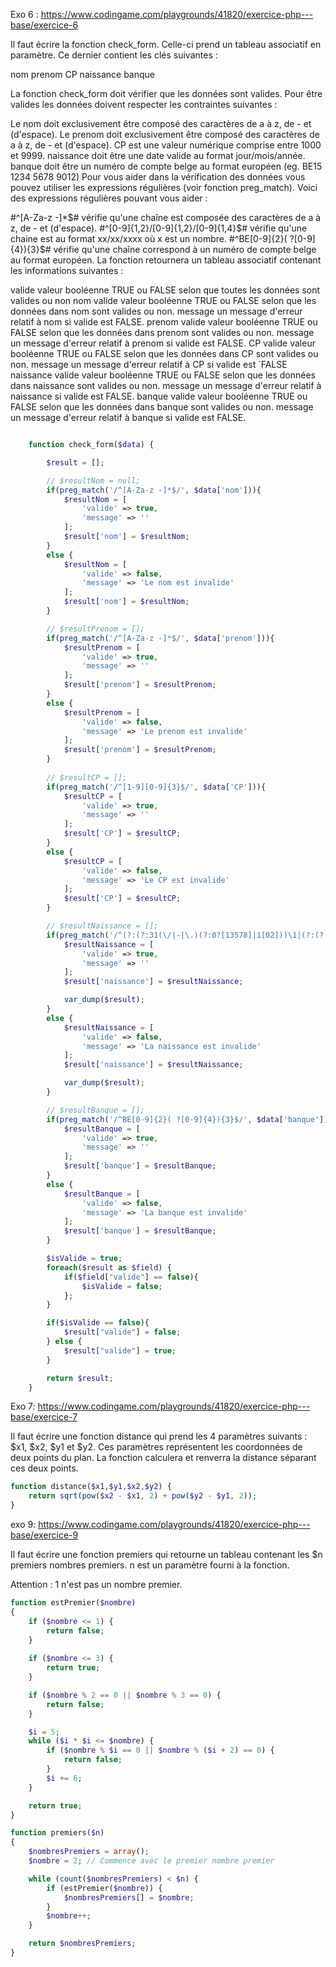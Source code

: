 
Exo 6 : https://www.codingame.com/playgrounds/41820/exercice-php---base/exercice-6

Il faut écrire la fonction check_form. Celle-ci prend un tableau associatif en paramètre. Ce dernier contient les clés suivantes :

nom
prenom
CP
naissance
banque

La fonction check_form doit vérifier que les données sont valides. Pour être valides les données doivent respecter les contraintes suivantes :

Le nom doit exclusivement être composé des caractères de a à z, de - et  (d'espace).
Le prenom doit exclusivement être composé des caractères de a à z, de - et  (d'espace).
CP est une valeur numérique comprise entre 1000 et 9999.
naissance doit être une date valide au format jour/mois/année.
banque doit être un numéro de compte belge au format européen (eg. BE15 1234 5678 9012)
Pour vous aider dans la vérification des données vous pouvez utiliser les expressions régulières (voir fonction preg_match). Voici des expressions régulières pouvant vous aider :

#^[A-Za-z -]*$# vérifie qu'une chaîne est composée des caractères de a à z, de - et  (d'espace).
#^[0-9]{1,2}/[0-9]{1,2}/[0-9]{1,4}$# vérifie qu'une chaine est au format xx/xx/xxxx où x est un nombre.
#^BE[0-9]{2}( ?[0-9]{4}){3}$# vérifie qu'une chaîne correspond à un numéro de compte belge au format européen.
La fonction retournera un tableau associatif contenant les informations suivantes :

valide valeur booléenne TRUE ou FALSE selon que toutes les données sont valides ou non
nom
valide valeur booléenne TRUE ou FALSE selon que les données dans nom sont valides ou non.
message un message d'erreur relatif à nom si valide est FALSE.
prenom
valide valeur booléenne TRUE ou FALSE selon que les données dans prenom sont valides ou non.
message un message d'erreur relatif à prenom si valide est FALSE.
CP
valide valeur booléenne TRUE ou FALSE selon que les données dans CP sont valides ou non.
message un message d'erreur relatif à CP si valide est `FALSE
naissance
valide valeur booléenne TRUE ou FALSE selon que les données dans naissance sont valides ou non.
message un message d'erreur relatif à naissance si valide est FALSE.
banque
valide valeur booléenne TRUE ou FALSE selon que les données dans banque sont valides ou non.
message un message d'erreur relatif à banque si valide est FALSE.
```php	

	function check_form($data) {

        $result = [];

        // $resultNom = null;
        if(preg_match('/^[A-Za-z -]*$/', $data['nom'])){
            $resultNom = [
                'valide' => true,
                'message' => ''
            ];
            $result['nom'] = $resultNom;
        }
        else {
            $resultNom = [
                'valide' => false,
                'message' => 'Le nom est invalide'
            ];
            $result['nom'] = $resultNom;
        }

        // $resultPrenom = [];
        if(preg_match('/^[A-Za-z -]*$/', $data['prenom'])){
            $resultPrenom = [
                'valide' => true,
                'message' => ''
            ];
            $result['prenom'] = $resultPrenom;
        }
        else {
            $resultPrenom = [
                'valide' => false,
                'message' => 'Le prenom est invalide'
            ];
            $result['prenom'] = $resultPrenom;
        }
        
        // $resultCP = [];
        if(preg_match('/^[1-9][0-9]{3}$/', $data['CP'])){
            $resultCP = [
                'valide' => true,
                'message' => ''
            ];
            $result['CP'] = $resultCP;
        }
        else {
            $resultCP = [
                'valide' => false,
                'message' => 'Le CP est invalide'
            ];
            $result['CP'] = $resultCP;
        }

        // $resultNaissance = [];
        if(preg_match('/^(?:(?:31(\/|-|\.)(?:0?[13578]|1[02]))\1|(?:(?:29|30)(\/|-|\.)(?:0?[13-9]|1[0-2])\2))(?:(?:1[6-9]|[2-9]\d)?\d{2})$|^(?:29(\/|-|\.)0?2\3(?:(?:(?:1[6-9]|[2-9]\d)?(?:0[48]|[2468][048]|[13579][26])|(?:(?:16|[2468][048]|[3579][26])00))))$|^(?:0?[1-9]|1\d|2[0-8])(\/|-|\.)(?:(?:0?[1-9])|(?:1[0-2]))\4(?:(?:1[6-9]|[2-9]\d)?\d{2})$/', $data['naissance'])){
            $resultNaissance = [
                'valide' => true,
                'message' => ''
            ];
            $result['naissance'] = $resultNaissance;

            var_dump($result);
        }
        else {
            $resultNaissance = [
                'valide' => false,
                'message' => 'La naissance est invalide'
            ];
            $result['naissance'] = $resultNaissance;

            var_dump($result);
        }

        // $resultBanque = [];
        if(preg_match('/^BE[0-9]{2}( ?[0-9]{4}){3}$/', $data['banque'])){
            $resultBanque = [
                'valide' => true,
                'message' => ''
            ];
            $result['banque'] = $resultBanque;
        }
        else {
            $resultBanque = [
                'valide' => false,
                'message' => 'La banque est invalide'
            ];
            $result['banque'] = $resultBanque;
        }

        $isValide = true;
        foreach($result as $field) {
            if($field["valide"] == false){
                $isValide = false;
            };
        }

        if($isValide == false){
            $result["valide"] = false;
        } else {
            $result["valide"] = true;
        }

        return $result;
	}
```

Exo 7: https://www.codingame.com/playgrounds/41820/exercice-php---base/exercice-7

Il faut écrire une fonction distance qui prend les 4 paramètres suivants : $x1, $x2, $y1 et $y2. Ces paramètres représentent les coordonnées de deux points du plan. La fonction calculera et renverra la distance séparant ces deux points.

```php
function distance($x1,$y1,$x2,$y2) {
    return sqrt(pow($x2 - $x1, 2) + pow($y2 - $y1, 2));
}
```

exo 9: https://www.codingame.com/playgrounds/41820/exercice-php---base/exercice-9

Il faut écrire une fonction premiers qui retourne un tableau contenant les $n premiers nombres premiers. n est un paramètre fourni à la fonction.

Attention : 1 n'est pas un nombre premier.

```php
function estPremier($nombre)
{
    if ($nombre <= 1) {
        return false;
    }
    
    if ($nombre <= 3) {
        return true;
    }

    if ($nombre % 2 == 0 || $nombre % 3 == 0) {
        return false;
    }

    $i = 5;
    while ($i * $i <= $nombre) {
        if ($nombre % $i == 0 || $nombre % ($i + 2) == 0) {
            return false;
        }
        $i += 6;
    }

    return true;
}

function premiers($n)
{
    $nombresPremiers = array();
    $nombre = 2; // Commence avec le premier nombre premier

    while (count($nombresPremiers) < $n) {
        if (estPremier($nombre)) {
            $nombresPremiers[] = $nombre;
        }
        $nombre++;
    }

    return $nombresPremiers;
}
```